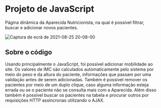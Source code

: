 # Projeto de JavaScript
Página dinâmica da Aparecida Nutricionista, na qual é possível filtrar, buscar e adicionar novos pacientes.

![Captura de ecrã de 2021-08-25 20-08-00](https://user-images.githubusercontent.com/78432629/130875922-467bb5f6-a10c-46e8-a4d4-ed6457a8bf1d.png)

## Sobre o código

Usando principalmente o JavaScript, foi possível adicionar mobilidade ao site. Os valores de IMC são calculados automaticamente pelo sistema por meio do peso e da altura do paciente, informações que passam por uma validação antes de serem adicionadas. Também é possível remover os pacientes por meio de um duplo clique, caso alguma informação esteja errada ou se o paciente não se consulta mais com a Aparecida. Além disso também é possível buscar os pacientes na tabela e procurar outros por requisições HTTP assíncronas utilizando o AJAX. 
